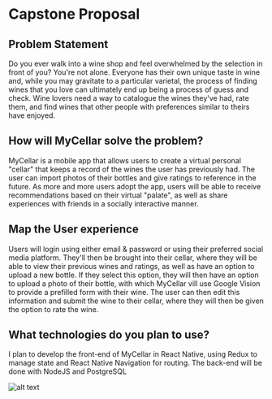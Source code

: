 # Capstone Proposal

## Problem Statement

Do you ever walk into a wine shop and feel overwhelmed by the selection in front of you? You're not alone. Everyone has their own unique taste in wine and, while you may gravitate to a particular varietal, the process of finding wines that you love can ultimately end up being a process of guess and check. Wine lovers need a way to catalogue the wines they've had, rate them, and find wines that other people with preferences similar to theirs have enjoyed.

## How will MyCellar solve the problem?

MyCellar is a mobile app that allows users to create a virtual personal "cellar" that keeps a record of the wines the user has previously had. The user can import photos of their bottles and give ratings to reference in the future. As more and more users adopt the app, users will be able to receive recommendations based on their virtual "palate", as well as share experiences with friends in a socially interactive manner.

## Map the User experience

Users will login using either email & password or using their preferred social media platform. They'll then be brought into their cellar, where they will be able to view their previous wines and ratings, as well as have an option to upload a new bottle. If they select this option, they will then have an option to upload a photo of their bottle, with which MyCellar vill use Google Vision to provide a prefilled form with their wine. The user can then edit this information and submit the wine to their cellar, where they will then be given the option to rate the wine.

## What technologies do you plan to use?

I plan to develop the front-end of MyCellar in React Native, using Redux to manage state and React Native Navigation for routing. The back-end will be done with NodeJS and PostgreSQL 

![alt text](https://s3-us-west-1.amazonaws.com/bensgalvanizeprojects.com/mycellar.gif)
